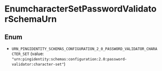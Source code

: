

# EnumcharacterSetPasswordValidatorSchemaUrn

## Enum


* `URN_PINGIDENTITY_SCHEMAS_CONFIGURATION_2_0_PASSWORD_VALIDATOR_CHARACTER_SET` (value: `"urn:pingidentity:schemas:configuration:2.0:password-validator:character-set"`)



